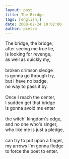 ```yaml
---
layout: post
title: The Bridge
tags: [english,]
date: 2008-02-24 10:02:00
author: pietro
---
```

The bridge, the bridge,<br/>after seeing me true lie,<br/>is looking for revenge,<br/>as well as quickly my,<br/><br/>broken crimson sledge<br/>is gonna go through try,<br/>but I have no badge,<br/>no way to pass it by.<br/><br/>Once I reach the center,<br/>I sudden get that bridge<br/>is gonna avoid me enter<br/><br/>the witch' kingdom's edge,<br/>and no one who's singer,<br/>who like me is just a pledge,<br/><br/>can try to put upon a finger,<br/>my arrows I'm gonna fledge<br/>to force the poet to enter.
